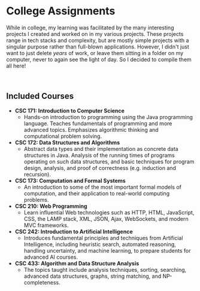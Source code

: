 # College Assignments
While in college, my learning was facilitated by the many interesting projects I created and worked on in my various projects. These projects range in tech stacks and complexity, but are mostly simple projects with a singular purpose rather than full-blown applications. However, I didn't just want to just delete <i>years</i> of work, or leave them sitting in a folder on my computer, never to again see the light of day. So I decided to compile them all here!

<br>

## Included Courses
- **CSC 171: Introduction to Computer Science**
     - Hands-on introduction to programming using the Java programming language. Teaches fundamentals of programming and more advanced topics. Emphasizes algorithmic thinking and computational problem solving.
- **CSC 172: Data Structures and Algorithms**
     - Abstract data types and their implementation as concrete data structures in Java. Analysis of the running times of programs operating on such data structures, and basic techniques for program design, analysis, and proof of correctness (e.g. induction and recursion).
- **CSC 173: Computation and Formal Systems**
     - An introduction to some of the most important formal models of computation, and their application to real-world computing problems.
- **CSC 210: Web Programming**
     - Learn influential Web technologies such as HTTP, HTML, JavaScript, CSS, the LAMP stack, XML, JSON, Ajax, WebSockets, and modern MVC frameworks.
- **CSC 242: Introduction to Artificial Intelligence**
     - Introduces fundamental principles and techniques from Artificial Intelligence, including heuristic search, automated reasoning, handling uncertainty, and machine learning, to prepare students for advanced AI courses.
- **CSC 433: Algorithm and Data Structure Analysis**
     - The topics taught include analysis techniques, sorting, searching, advanced data structures, graphs, string matching, and NP-completeness.
